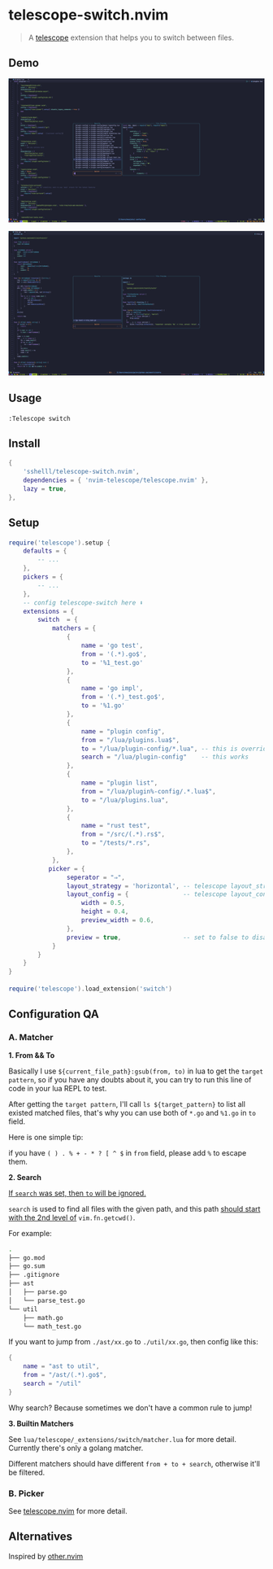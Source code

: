 # telescope-switch.nvim
> A [telescope](https://github.com/nvim-telescope/telescope.nvim) extension that helps you to switch between files.



## Demo
![demo](./img/demo1.png)

![demo2](./img/demo2.png)



## Usage

`:Telescope switch`



## Install

```lua
{
    'sshelll/telescope-switch.nvim',
    dependencies = { 'nvim-telescope/telescope.nvim' },
    lazy = true,
},
```



## Setup

```lua
require('telescope').setup {
    defaults = {
        -- ...
    },
    pickers = {
        -- ...
    },
    -- config telescope-switch here ⬇️
    extensions = {
        switch  = {
            matchers = {
                {
                    name = 'go test',
                    from = '(.*).go$',
                    to = '%1_test.go'
                },
                {
                    name = 'go impl',
                    from = '(.*)_test.go$',
                    to = '%1.go'
                },
                {
                    name = "plugin config",
                    from = "/lua/plugins.lua$",
                    to = "/lua/plugin-config/*.lua", -- this is overriden by 'search'
                    search = "/lua/plugin-config"    -- this works
                },
                {
                    name = "plugin list",
                    from = "/lua/plugin%-config/.*.lua$",
                    to = "/lua/plugins.lua",
                },
                {
                    name = "rust test",
                    from = "/src/(.*).rs$",
                    to = "/tests/*.rs",
                },
            },
           picker = {
                seperator = "⇒",
                layout_strategy = 'horizontal', -- telescope layout_strategy
                layout_config = {               -- telescope layout_config
                    width = 0.5,
                    height = 0.4,
                    preview_width = 0.6,
                },
                preview = true,                 -- set to false to disable telescope preview
            }
        }
    }
}

require('telescope').load_extension('switch')
```



## Configuration QA

### A. Matcher

**1. From && To**

Basically I use `${current_file_path}:gsub(from, to)` in lua to get the `target pattern`, so if you have any doubts about it, you can try to run this line of code in your lua REPL to test.

After getting the `target pattern`, I'll call `ls ${target_pattern}` to list all existed matched files, that's why you can use both of `*.go` and `%1.go` in `to` field.

Here is one simple tip:

if you have `( ) . % + - * ? [ ^ $` in `from` field, please add `%` to escape them.

**2. Search**

<u>If `search` was set, then `to` will be ignored.</u>

`search` is used to find all files with the given path, and this path <u>should start with the 2nd level of</u> `vim.fn.getcwd()`.

For example:

```sh
.
├── go.mod
├── go.sum
├── .gitignore
├── ast
│   ├── parse.go
│   └── parse_test.go
└── util
    ├── math.go
    └── math_test.go

```

If you want to jump from `./ast/xx.go` to `./util/xx.go`, then config like this:

```lua
{
    name = "ast to util",
    from = "/ast/(.*).go$",
    search = "/util"
}
```

Why search? Because sometimes we don't have a common rule to jump!

**3. Builtin Matchers**

See `lua/telescope/_extensions/switch/matcher.lua` for more detail. Currently there's only a golang matcher.

Different matchers should have different `from + to + search`, otherwise it'll be filtered.


### B. Picker

See [telescope.nvim](https://github.com/nvim-telescope/telescope.nvim) for more detail.

## Alternatives
Inspired by [other.nvim](https://github.com/rgroli/other.nvim)
